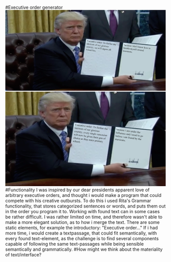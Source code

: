 #Executive order generator
![ExOrder1](https://raw.githubusercontent.com/GustneGustav/Rasmus-er-sej-og-flot/master/Mini-ex5/Pictures/Capture.PNG)
![ExOrder2](https://raw.githubusercontent.com/GustneGustav/Rasmus-er-sej-og-flot/master/Mini-ex5/Pictures/Capture2.PNG)
#Functionality
I was inspired by our dear presidents apparent love of arbitrary executive orders, and thought i would make a program that could compete with his creative outbursts. To do this i used Rita's Grammar functionality, that stores categorized sentences or words, and puts them out in the order you program it to.
Working with found text can in some cases be rather difficult. I was rather limited on time, and therefore wasn't able to make a more elegant solution, as to how i merge the text. There are some static elements, for example the introductory: "Executive order..." If i had more time, i would create a textpassage, that could fit semantically, with every found text-element, as the challenge is to find several components capable of following the same text-passages while being sensible semantically and grammatically.
#How might we think about the materiality of text/interface?
